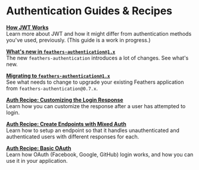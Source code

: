 # Authentication Guides & Recipes

[**How JWT Works**](./jwt.md)<br/>
Learn more about JWT and how it might differ from authentication methods you've used, previously. (This guide is a work in progress.)

[**What's new in `feathers-authentication@1.x`**](https://github.com/feathersjs/feathers-authentication/blob/master/docs/new-1.0-features.md)<br/>
The new `feathers-authentication` introduces a lot of changes.  See what's new.

[**Migrating to `feathers-authentication@1.x`**](https://github.com/feathersjs/feathers-authentication/blob/master/docs/migrating.md)<br/>
See what needs to change to upgrade your existing Feathers application from `feathers-authentication@0.7.x`.

[**Auth Recipe: Customizing the Login Response**](./recipe.customize-response.md)<br/>
Learn how you can customize the response after a user has attempted to login.

[**Auth Recipe: Create Endpoints with Mixed Auth**](./recipe.mixed-auth.md)<br/>
Learn how to setup an endpoint so that it handles unauthenticated and authenticated users with different responses for each.

[**Auth Recipe: Basic OAuth**](./recipe.oauth-basic.md)<br/>
Learn how OAuth (Facebook, Google, GitHub) login works, and how you can use it in your application.